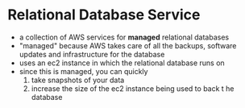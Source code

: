 # Relational Database Service
- a collection of AWS services for **managed** relational databases
- "managed" because AWS takes care of all the backups,
software updates and infrastructure for the database
- uses an ec2 instance in which the relational database runs on
- since this is managed, you can quickly 
    1. take snapshots of your data
    2. increase the size of the ec2 instance being used to back t he database